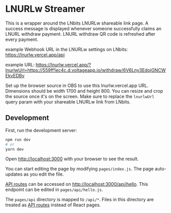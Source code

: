 # LNURLw Streamer

This is a wrapper around the LNbits LNURLw shareable link page. A success message is displayed whenever someone successfully claims an LNURL withdraw payment. LNURL withdraw QR code is refreshed after every payment.

example Webhook URL in the LNURLw settings on LNbits: https://lnurlw.vercel.app/api

example URL: https://lnurlw.vercel.app/?lnurlwUrl=https://559ff1ec4c.d.voltageapp.io/withdraw/6V6Lny3EdojGNCWEkvEDBv

Set up the browser source in OBS to use this lnurlw.vercel.app URL. Dimensions should be width 1700 and height 800. You can resize and crop the source once it's on the screen. Make sure to replace the `lnurlwUrl` query param with your shareable LNURLw link from LNbits.

## Development

First, run the development server:

```bash
npm run dev
# or
yarn dev
```

Open [http://localhost:3000](http://localhost:3000) with your browser to see the result.

You can start editing the page by modifying `pages/index.js`. The page auto-updates as you edit the file.

[API routes](https://nextjs.org/docs/api-routes/introduction) can be accessed on [http://localhost:3000/api/hello](http://localhost:3000/api/hello). This endpoint can be edited in `pages/api/hello.js`.

The `pages/api` directory is mapped to `/api/*`. Files in this directory are treated as [API routes](https://nextjs.org/docs/api-routes/introduction) instead of React pages.

